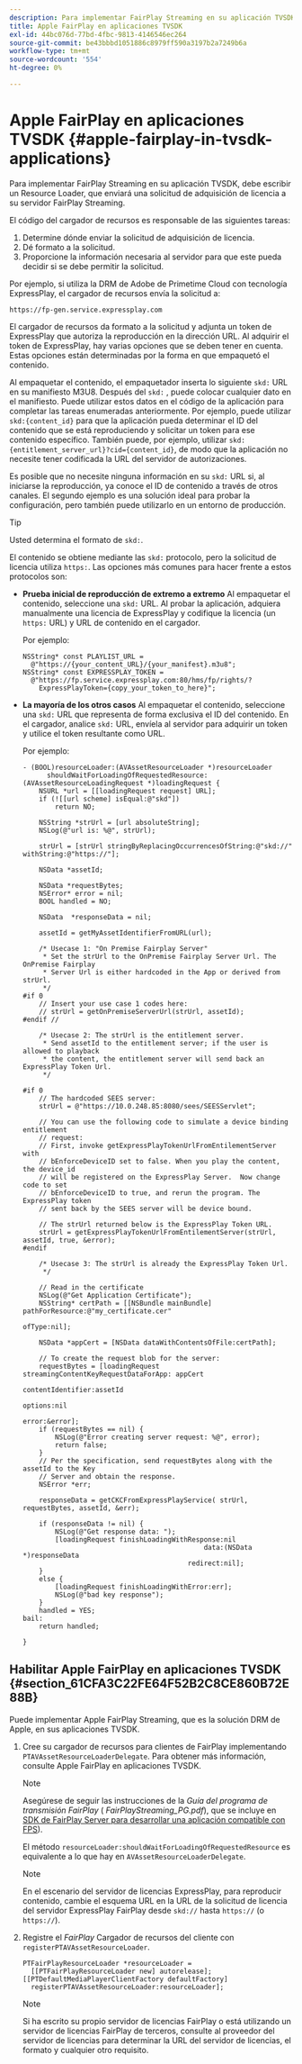 ```yaml
---
description: Para implementar FairPlay Streaming en su aplicación TVSDK, debe escribir un Resource Loader, que enviará una solicitud de adquisición de licencia a su servidor FairPlay Streaming.
title: Apple FairPlay en aplicaciones TVSDK
exl-id: 44bc076d-77bd-4fbc-9813-4146546ec264
source-git-commit: be43bbbd1051886c8979ff590a3197b2a7249b6a
workflow-type: tm+mt
source-wordcount: '554'
ht-degree: 0%

---
```


# Apple FairPlay en aplicaciones TVSDK {#apple-fairplay-in-tvsdk-applications}

Para implementar FairPlay Streaming en su aplicación TVSDK, debe escribir un Resource Loader, que enviará una solicitud de adquisición de licencia a su servidor FairPlay Streaming.

El código del cargador de recursos es responsable de las siguientes tareas:

1. Determine dónde enviar la solicitud de adquisición de licencia.
1. Dé formato a la solicitud.
1. Proporcione la información necesaria al servidor para que este pueda decidir si se debe permitir la solicitud.

Por ejemplo, si utiliza la DRM de Adobe de Primetime Cloud con tecnología ExpressPlay, el cargador de recursos envía la solicitud a:

```
https://fp-gen.service.expressplay.com
```

El cargador de recursos da formato a la solicitud y adjunta un token de ExpressPlay que autoriza la reproducción en la dirección URL. Al adquirir el token de ExpressPlay, hay varias opciones que se deben tener en cuenta. Estas opciones están determinadas por la forma en que empaquetó el contenido.

Al empaquetar el contenido, el empaquetador inserta lo siguiente `skd:` URL en su manifiesto M3U8. Después del `skd:` , puede colocar cualquier dato en el manifiesto. Puede utilizar estos datos en el código de la aplicación para completar las tareas enumeradas anteriormente. Por ejemplo, puede utilizar `skd:{content_id}` para que la aplicación pueda determinar el ID del contenido que se está reproduciendo y solicitar un token para ese contenido específico. También puede, por ejemplo, utilizar `skd:{entitlement_server_url}?cid={content_id}`, de modo que la aplicación no necesite tener codificada la URL del servidor de autorizaciones.

Es posible que no necesite ninguna información en su `skd:` URL si, al iniciarse la reproducción, ya conoce el ID de contenido a través de otros canales. El segundo ejemplo es una solución ideal para probar la configuración, pero también puede utilizarlo en un entorno de producción.

>[!TIP]
>
>Usted determina el formato de `skd:`.

El contenido se obtiene mediante las `skd:` protocolo, pero la solicitud de licencia utiliza `https:`. Las opciones más comunes para hacer frente a estos protocolos son:

* **Prueba inicial de reproducción de extremo a extremo** Al empaquetar el contenido, seleccione una `skd:` URL. Al probar la aplicación, adquiera manualmente una licencia de ExpressPlay y codifique la licencia (un `https:` URL) y URL de contenido en el cargador.

   Por ejemplo:

   ```
   NSString* const PLAYLIST_URL =  
     @"https://{your_content_URL}/{your_manifest}.m3u8"; 
   NSString* const EXPRESSPLAY_TOKEN =  
     @"https://fp.service.expressplay.com:80/hms/fp/rights/? 
       ExpressPlayToken={copy_your_token_to_here}";
   ```

* **La mayoría de los otros casos** Al empaquetar el contenido, seleccione una `skd:` URL que representa de forma exclusiva el ID del contenido. En el cargador, analice `skd:` URL, envíela al servidor para adquirir un token y utilice el token resultante como URL.

   Por ejemplo:

   ```
   - (BOOL)resourceLoader:(AVAssetResourceLoader *)resourceLoader  
         shouldWaitForLoadingOfRequestedResource:(AVAssetResourceLoadingRequest *)loadingRequest { 
       NSURL *url = [[loadingRequest request] URL]; 
       if (![[url scheme] isEqual:@"skd"]) 
           return NO; 
   
       NSString *strUrl = [url absoluteString]; 
       NSLog(@"url is: %@", strUrl); 
   
       strUrl = [strUrl stringByReplacingOccurrencesOfString:@"skd://" withString:@"https://"]; 
   
       NSData *assetId; 
   
       NSData *requestBytes; 
       NSError* error = nil; 
       BOOL handled = NO; 
   
       NSData  *responseData = nil; 
   
       assetId = getMyAssetIdentifierFromURL(url); 
   
       /* Usecase 1: "On Premise Fairplay Server" 
        * Set the strUrl to the OnPremise Fairplay Server Url. The OnPremise Fairplay  
        * Server Url is either hardcoded in the App or derived from strUrl. 
        */ 
   #if 0  
       // Insert your use case 1 codes here: 
       // strUrl = getOnPremiseServerUrl(strUrl, assetId); 
   #endif // 
   
       /* Usecase 2: The strUrl is the entitlement server. 
        * Send assetId to the entitlement server; if the user is allowed to playback  
        * the content, the entitlement server will send back an ExpressPlay Token Url. 
        */ 
   
   #if 0 
       // The hardcoded SEES server: 
       strUrl = @"https://10.0.248.85:8080/sees/SEESServlet"; 
   
       // You can use the following code to simulate a device binding entitlement  
       // request:  
       // First, invoke getExpressPlayTokenUrlFromEntilementServer with  
       // bEnforceDeviceID set to false. When you play the content, the device_id  
       // will be registered on the ExpressPlay Server.  Now change code to set  
       // bEnforceDeviceID to true, and rerun the program. The ExpressPlay token  
       // sent back by the SEES server will be device bound. 
   
       // The strUrl returned below is the ExpressPlay Token URL. 
       strUrl = getExpressPlayTokenUrlFromEntilementServer(strUrl, assetId, true, &error); 
   #endif 
   
       /* Usecase 3: The strUrl is already the ExpressPlay Token Url. 
        */ 
   
       // Read in the certificate 
       NSLog(@"Get Application Certificate"); 
       NSString* certPath = [[NSBundle mainBundle] pathForResource:@"my_certificate.cer"  
                                                            ofType:nil]; 
   
       NSData *appCert = [NSData dataWithContentsOfFile:certPath]; 
   
       // To create the request blob for the server: 
       requestBytes = [loadingRequest streamingContentKeyRequestDataForApp: appCert 
                                                         contentIdentifier:assetId  
                                                                   options:nil  
                                                                     error:&error]; 
       if (requestBytes == nil) { 
           NSLog(@"Error creating server request: %@", error); 
           return false; 
       } 
       // Per the specification, send requestBytes along with the assetId to the Key 
       // Server and obtain the response. 
       NSError *err; 
   
       responseData = getCKCFromExpressPlayService( strUrl, requestBytes, assetId, &err); 
   
       if (responseData != nil) { 
           NSLog(@"Get response data: "); 
           [loadingRequest finishLoadingWithResponse:nil  
                                                data:(NSData *)responseData 
                                            redirect:nil]; 
       } 
       else { 
           [loadingRequest finishLoadingWithError:err]; 
           NSLog(@"bad key response"); 
       } 
       handled = YES; 
   bail: 
       return handled; 
   
   }
   ```

## Habilitar Apple FairPlay en aplicaciones TVSDK {#section_61CFA3C22FE64F52B2C8CE860B72E88B}

Puede implementar Apple FairPlay Streaming, que es la solución DRM de Apple, en sus aplicaciones TVSDK.

1. Cree su cargador de recursos para clientes de FairPlay implementando `PTAVAssetResourceLoaderDelegate`. Para obtener más información, consulte Apple FairPlay en aplicaciones TVSDK.

   >[!NOTE]
   >
   >Asegúrese de seguir las instrucciones de la *Guía del programa de transmisión FairPlay* ( *FairPlayStreaming_PG.pdf*), que se incluye en [SDK de FairPlay Server para desarrollar una aplicación compatible con FPS](https://developer.apple.com/services-account/download?path=/Developer_Tools/FairPlay_Streaming_SDK/FairPlay_Streaming_Server_SDK.zip)).

   El método `resourceLoader:shouldWaitForLoadingOfRequestedResource` es equivalente a lo que hay en `AVAssetResourceLoaderDelegate`.

   >[!NOTE]
   >
   >En el escenario del servidor de licencias ExpressPlay, para reproducir contenido, cambie el esquema URL en la URL de la solicitud de licencia del servidor ExpressPlay FairPlay desde `skd://` hasta `https://` (o `https://`).

1. Registre el *FairPlay* Cargador de recursos del cliente con `registerPTAVAssetResourceLoader`.

   ```
   PTFairPlayResourceLoader *resourceLoader =  
     [[PTFairPlayResourceLoader new] autorelease];  
   [[PTDefaultMediaPlayerClientFactory defaultFactory]  
     registerPTAVAssetResourceLoader:resourceLoader];
   ```

   >[!NOTE]
   >
   >Si ha escrito su propio servidor de licencias FairPlay o está utilizando un servidor de licencias FairPlay de terceros, consulte al proveedor del servidor de licencias para determinar la URL del servidor de licencias, el formato y cualquier otro requisito.

